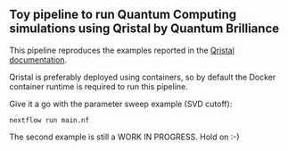 ## Toy pipeline to run Quantum Computing simulations using Qristal by Quantum Brilliance

This pipeline reproduces the examples reported in the [Qristal documentation](https://qristal.readthedocs.io/en/latest/rst/nextflow.html).

Qristal is preferably deployed using containers, so by default the Docker container runtime is required to run this pipeline.

Give it a go with the parameter sweep example (SVD cutoff):
```
nextflow run main.nf
```

The second example is still a WORK IN PROGRESS. Hold on :-)
